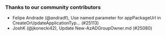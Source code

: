 ### Thanks to our community contributors
* Felipe Andrade (@andradf), Use named parameter for appPackageUrl in CreateOrUpdateApplicationTyp… (#25113)
* JoshK (@jkonecki42), Update New-AzADGroupOwner.md (#25080)
